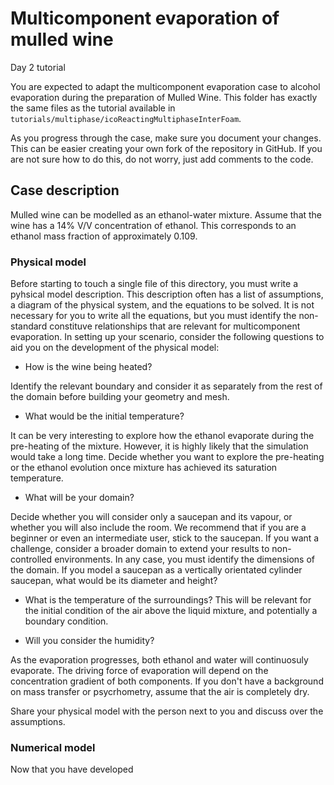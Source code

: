 # Multicomponent evaporation of mulled wine
Day 2 tutorial

You are expected to adapt the multicomponent evaporation case to alcohol evaporation during the preparation of Mulled Wine. This folder has exactly the same files as the tutorial available in `tutorials/multiphase/icoReactingMultiphaseInterFoam`.

As you progress through the case, make sure you document your changes. This can be easier creating your own fork of the repository in GitHub. If you are not sure how to do this, do not worry, just add comments to the code.

## Case description
Mulled wine can be modelled as an ethanol-water mixture. Assume that the wine has a 14% V/V concentration of ethanol. This corresponds to an ethanol mass fraction of approximately 0.109. 

### Physical model
Before starting to touch a single file of this directory, you must write a pyhsical model description. This description often has a list of assumptions, a diagram of the physical system, and the equations to be solved. It is not necessary for you to write all the equations, but you must identify the non-standard constituve relationships that are relevant for multicomponent evaporation. In setting up your scenario, consider the following questions to aid you on the development of the physical model:

- How is the wine being heated? 

Identify the relevant boundary and consider it as separately from the rest of the domain before building your geometry and mesh. 

- What would be the initial temperature?

 It can be very interesting to explore how the ethanol evaporate during the pre-heating of the mixture. However, it is highly likely that the simulation would take a long time. Decide whether you want to explore the pre-heating or the ethanol evolution once mixture has achieved its saturation temperature.

- What will be your domain?

Decide whether you will consider only a saucepan and its vapour, or whether you will also include the room. We recommend that if you are a beginner or even an intermediate user, stick to the saucepan. If you want a challenge, consider a broader domain to extend your results to non-controlled environments. In any case, you must identify the dimensions of the domain. If you model a saucepan as a vertically orientated cylinder saucepan, what would be its diameter and height?

- What is the temperature of the surroundings?
This will be relevant for the initial condition of the air above the liquid mixture, and potentially a boundary condition.

- Will you consider the humidity?

As the evaporation progresses, both ethanol and water will continuosuly evaporate. The driving force of evaporation will depend on the concentration gradient of both components. If you don't have a background on mass transfer or psycrhometry, assume that the air is completely dry.

Share your physical model with the person next to you and discuss over the assumptions.


### Numerical model

Now that you have developed